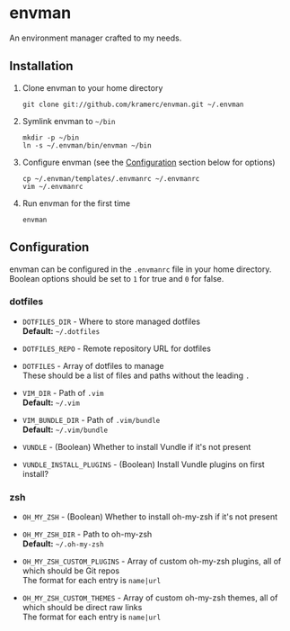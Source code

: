 # envman

An environment manager crafted to my needs.

## Installation

1. Clone envman to your home directory

   ```
   git clone git://github.com/kramerc/envman.git ~/.envman
   ```

2. Symlink envman to `~/bin`

   ```
   mkdir -p ~/bin
   ln -s ~/.envman/bin/envman ~/bin
   ```

3. Configure envman (see the [Configuration](#configuration) section below for options)
   ```
   cp ~/.envman/templates/.envmanrc ~/.envmanrc
   vim ~/.envmanrc
   ```

4. Run envman for the first time

   ```
   envman
   ```

## Configuration

envman can be configured in the `.envmanrc` file in your home directory. Boolean options should be set to `1` for true and `0` for false.

### dotfiles
* `DOTFILES_DIR` - Where to store managed dotfiles  
  **Default:** `~/.dotfiles`


* `DOTFILES_REPO` - Remote repository URL for dotfiles


* `DOTFILES` - Array of dotfiles to manage  
  These should be a list of files and paths without the leading `.`


* `VIM_DIR` - Path of `.vim`   
  **Default:** `~/.vim`


* `VIM_BUNDLE_DIR` - Path of `.vim/bundle`  
  **Default:** `~/.vim/bundle`


* `VUNDLE` - (Boolean) Whether to install Vundle if it's not present


* `VUNDLE_INSTALL_PLUGINS` - (Boolean) Install Vundle plugins on first install?

### zsh

* `OH_MY_ZSH` - (Boolean) Whether to install oh-my-zsh if it's not present


* `OH_MY_ZSH_DIR` - Path to oh-my-zsh  
  **Default:** `~/.oh-my-zsh`


* `OH_MY_ZSH_CUSTOM_PLUGINS` - Array of custom oh-my-zsh plugins, all of which should be Git repos  
  The format for each entry is `name|url`


* `OH_MY_ZSH_CUSTOM_THEMES` - Array of custom oh-my-zsh themes, all of which should be direct raw links  
  The format for each entry is `name|url`

